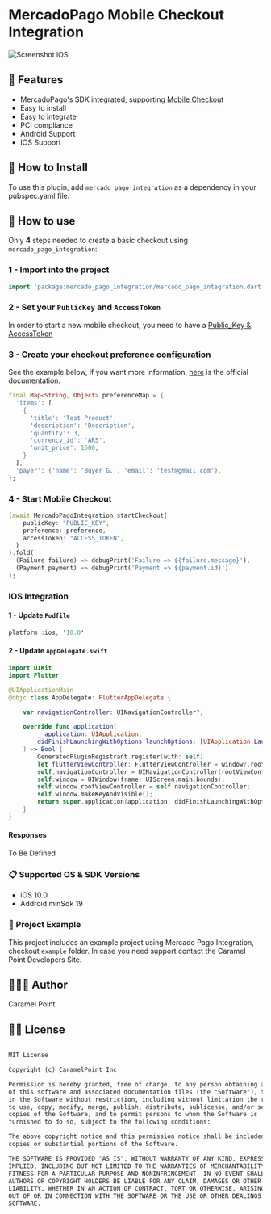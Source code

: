 # MercadoPago Mobile Checkout Integration

![Screenshot iOS](https://caramel-static-images.s3.amazonaws.com/mercado_pago.png)

## 🌟 Features

- MercadoPago's SDK integrated, supporting [Mobile Checkout](https://www.mercadopago.com.ar/developers/es/guides/payments/mobile-checkout/introduction/)
- Easy to install
- Easy to integrate
- PCI compliance
- Android Support
- IOS Support

## 📲 How to Install

To use this plugin, add `mercado_pago_integration` as a dependency in your pubspec.yaml file.

## 🐒 How to use

Only **4** steps needed to create a basic checkout using `mercado_pago_integration`:

### 1 - Import into the project

```dart
import 'package:mercado_pago_integration/mercado_pago_integration.dart';
```

### 2 - Set your  `PublicKey`  and  `AccessToken`

In order to start a new mobile checkout, you need to have a [Public_Key & AccessToken](https://www.mercadopago.com.ar/developers/es/guides/faqs/credentials/)
  
### 3 - Create your checkout preference configuration

See the example below, if you want more information, [here](https://www.mercadopago.com.ar/developers/es/guides/payments/web-payment-checkout/integration/#editor_1596138256) is the official documentation.

```dart
final Map<String, Object> preferenceMap = {
  'items': [
    {
      'title': 'Test Product',
      'description': 'Description',
      'quantity': 3,
      'currency_id': 'ARS',
      'unit_price': 1500,
    }
  ],
  'payer': {'name': 'Buyer G.', 'email': 'test@gmail.com'},
};
```

### 4 - Start Mobile Checkout

```dart
(await MercadoPagoIntegration.startCheckout(
    publicKey: "PUBLIC_KEY",
    preference: preference,
    accessToken: "ACCESS_TOKEN",
  )
).fold(
  (Failure failure) => debugPrint('Failure => ${failure.message}'),
  (Payment payment) => debugPrint('Payment => ${payment.id}')
);
```

### IOS Integration

#### 1 - Update `Podfile`

```swift
platform :ios, '10.0'
```

#### 2 - Update `AppDelegate.swift`

```swift
import UIKit
import Flutter

@UIApplicationMain
@objc class AppDelegate: FlutterAppDelegate {

    var navigationController: UINavigationController?;

    override func application(
        _ application: UIApplication,
        didFinishLaunchingWithOptions launchOptions: [UIApplication.LaunchOptionsKey: Any]?
    ) -> Bool {
        GeneratedPluginRegistrant.register(with: self)
        let flutterViewController: FlutterViewController = window?.rootViewController as! FlutterViewController
        self.navigationController = UINavigationController(rootViewController: flutterViewController);
        self.window = UIWindow(frame: UIScreen.main.bounds);
        self.window.rootViewController = self.navigationController;
        self.window.makeKeyAndVisible();
        return super.application(application, didFinishLaunchingWithOptions: launchOptions)
    }
}
```

#### Responses

To Be Defined

### 📋 Supported OS & SDK Versions

- iOS 10.0
- Addroid minSdk 19

### 🔮 Project Example

This project includes an example project using Mercado Pago Integration, checkout `example` folder. In case you need support contact the Caramel Point Developers Site.

## 👨🏻‍💻 Author

Caramel Point

## 👮🏻 License

``` txt

MIT License

Copyright (c) CaramelPoint Inc

Permission is hereby granted, free of charge, to any person obtaining a copy
of this software and associated documentation files (the "Software"), to deal
in the Software without restriction, including without limitation the rights
to use, copy, modify, merge, publish, distribute, sublicense, and/or sell
copies of the Software, and to permit persons to whom the Software is
furnished to do so, subject to the following conditions:

The above copyright notice and this permission notice shall be included in all
copies or substantial portions of the Software.

THE SOFTWARE IS PROVIDED "AS IS", WITHOUT WARRANTY OF ANY KIND, EXPRESS OR
IMPLIED, INCLUDING BUT NOT LIMITED TO THE WARRANTIES OF MERCHANTABILITY,
FITNESS FOR A PARTICULAR PURPOSE AND NONINFRINGEMENT. IN NO EVENT SHALL THE
AUTHORS OR COPYRIGHT HOLDERS BE LIABLE FOR ANY CLAIM, DAMAGES OR OTHER
LIABILITY, WHETHER IN AN ACTION OF CONTRACT, TORT OR OTHERWISE, ARISING FROM,
OUT OF OR IN CONNECTION WITH THE SOFTWARE OR THE USE OR OTHER DEALINGS IN THE
SOFTWARE.
```
